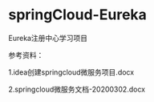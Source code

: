 # springCloud-Eureka
Eureka注册中心学习项目

参考资料：

1.idea创建springcloud微服务项目.docx

2.springcloud微服务文档-20200302.docx
